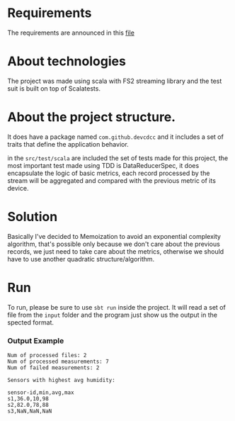 # Requirements
The requirements are announced in this [file](README%5B47%5D.md)

# About technologies
The project was made using scala with FS2 streaming library  and
the test suit is built on top of Scalatests.

# About the project structure.
It does have a package named `com.github.devcdcc` and it includes a set of traits that define the application behavior.

in the `src/test/scala` are included the set of tests made for this project, the most important test made using TDD is
DataReducerSpec, it does encapsulate the logic of basic metrics, each record processed by the stream will be aggregated
and compared with the previous metric of its device.

# Solution
Basically I've decided to Memoization to avoid an exponential complexity algorithm, that's possible only because 
we don't care about the previous records, we just need to take care about the metrics, 
otherwise we should have to use another quadratic structure/algorithm.

# Run

To run, please be sure to use `sbt run` inside the project.
It will read a set of file from the `input` folder and the program just show us the output in the spected format.

### Output Example

```text
Num of processed files: 2
Num of processed measurements: 7
Num of failed measurements: 2

Sensors with highest avg humidity:

sensor-id,min,avg,max
s1,36.0,10,98
s2,82.0,78,88
s3,NaN,NaN,NaN
```